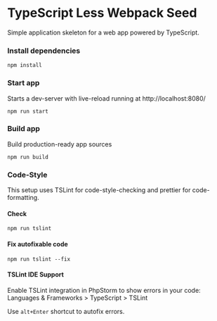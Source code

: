# TypeScript Less Webpack Seed

Simple application skeleton for a web app powered by TypeScript.

### Install dependencies
```
npm install
```

### Start app
Starts a dev-server with live-reload running at http://localhost:8080/
```
npm run start
```

### Build app
Build production-ready app sources
```
npm run build
```

### Code-Style
This setup uses TSLint for code-style-checking and prettier for code-formatting.

#### Check
```
npm run tslint
```

#### Fix autofixable code
```
npm run tslint --fix
```

#### TSLint IDE Support

Enable TSLint integration in PhpStorm to show errors in your code:  
Languages & Frameworks > TypeScript > TSLint

Use ```alt+Enter``` shortcut to autofix errors.